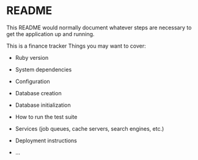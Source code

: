 # README

This README would normally document whatever steps are necessary to get the
application up and running.

This is a finance tracker
Things you may want to cover:

* Ruby version

* System dependencies

* Configuration

* Database creation

* Database initialization

* How to run the test suite

* Services (job queues, cache servers, search engines, etc.)

* Deployment instructions

* ...

